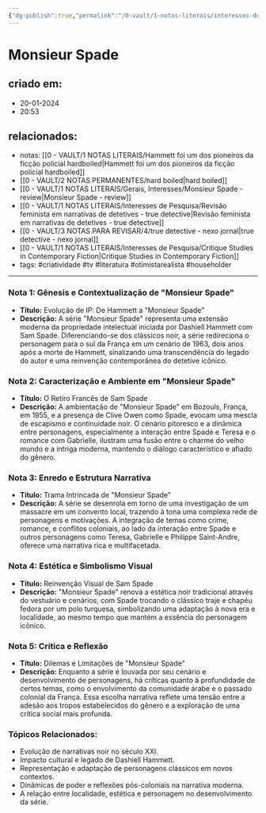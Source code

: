 ```yaml
---
{"dg-publish":true,"permalink":"/0-vault/1-notas-literais/interesses-de-pesquisa/monsieur-spade-genesis-e-contextualizacao/","tags":["criatividade","tv","literatura","otimistarealista","householder"],"dgHomeLink":true,"dgShowLocalGraph":true,"dgShowFileTree":true,"dgEnableSearch":true}
---
```


# Monsieur Spade

## criado em: 
- 20-01-2024
- 20:53
## relacionados:
- notas: [[0 - VAULT/1 NOTAS LITERAIS/Hammett foi um dos pioneiros da ficção policial hardboiled\|Hammett foi um dos pioneiros da ficção policial hardboiled]]
- [[0 - VAULT/2 NOTAS PERMANENTES/hard boiled\|hard boiled]]
- [[0 - VAULT/1 NOTAS LITERAIS/Gerais, Interesses/Monsieur Spade - review\|Monsieur Spade - review]]
- [[0 - VAULT/1 NOTAS LITERAIS/Interesses de Pesquisa/Revisão feminista em narrativas de detetives - true detective\|Revisão feminista em narrativas de detetives - true detective]]
- [[0 - VAULT/3 NOTAS PARA REVISAR/4/true detective - nexo jornal\|true detective - nexo jornal]]
- [[0 - VAULT/1 NOTAS LITERAIS/Interesses de Pesquisa/Critique Studies in Contemporary Fiction\|Critique Studies in Contemporary Fiction]]
- tags: #criatividade #tv #literatura #otimistarealista #householder
---
### Nota 1: Gênesis e Contextualização de "Monsieur Spade"
- **Título:** Evolução de IP: De Hammett a "Monsieur Spade"
- **Descrição:** A série "Monsieur Spade" representa uma extensão moderna da propriedade intelectual iniciada por Dashiell Hammett com Sam Spade. Diferenciando-se dos clássicos noir, a série redireciona o personagem para o sul da França em um cenário de 1963, dois anos após a morte de Hammett, sinalizando uma transcendência do legado do autor e uma reinvenção contemporânea do detetive icônico.

### Nota 2: Caracterização e Ambiente em "Monsieur Spade"
- **Título:** O Retiro Francês de Sam Spade
- **Descrição:** A ambientação de "Monsieur Spade" em Bozouls, França, em 1955, e a presença de Clive Owen como Spade, evocam uma mescla de escapismo e continuidade noir. O cenário pitoresco e a dinâmica entre personagens, especialmente a interação entre Spade e Teresa e o romance com Gabrielle, ilustram uma fusão entre o charme do velho mundo e a intriga moderna, mantendo o diálogo característico e afiado do gênero.

### Nota 3: Enredo e Estrutura Narrativa
- **Título:** Trama Intrincada de "Monsieur Spade"
- **Descrição:** A série se desenrola em torno de uma investigação de um massacre em um convento local, trazendo à tona uma complexa rede de personagens e motivações. A integração de temas como crime, romance, e conflitos coloniais, ao lado da interação entre Spade e outros personagens como Teresa, Gabrielle e Philippe Saint-Andre, oferece uma narrativa rica e multifacetada.

### Nota 4: Estética e Simbolismo Visual
- **Título:** Reinvenção Visual de Sam Spade
- **Descrição:** "Monsieur Spade" renova a estética noir tradicional através do vestuário e cenários, com Spade trocando o clássico traje e chapéu fedora por um polo turquesa, simbolizando uma adaptação à nova era e localidade, ao mesmo tempo que mantém a essência do personagem icônico.

### Nota 5: Crítica e Reflexão
- **Título:** Dilemas e Limitações de "Monsieur Spade"
- **Descrição:** Enquanto a série é louvada por seu cenário e desenvolvimento de personagens, há críticas quanto à profundidade de certos temas, como o envolvimento da comunidade árabe e o passado colonial da França. Essa escolha narrativa reflete uma tensão entre a adesão aos tropos estabelecidos do gênero e a exploração de uma crítica social mais profunda.

### Tópicos Relacionados:
- Evolução de narrativas noir no século XXI.
- Impacto cultural e legado de Dashiell Hammett.
- Representação e adaptação de personagens clássicos em novos contextos. 
- Dinâmicas de poder e reflexões pós-coloniais na narrativa moderna.
- A relação entre localidade, estética e personagem no desenvolvimento da série.